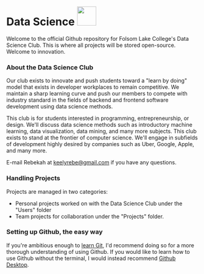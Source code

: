 # Data Science <img src="http://i.imgur.com/pQWh0gz.png" height="50">

Welcome to the official Github repository for Folsom Lake College's Data Science Club. This is where all projects will be stored open-source. Welcome to innovation.

### About the Data Science Club
Our club exists to innovate and push students toward a "learn by doing" model that exists in developer workplaces to remain competitive. We maintain a sharp learning curve and push our members to compete with industry standard in the fields of backend and frontend software development using data science methods.

This club is for students interested in programming, entrepreneurship, or design. We'll discuss data science methods such as introductory machine learning, data visualization, data mining, and many more subjects. This club exists to stand at the frontier of computer science. We'll engage in subfields of development highly desired by companies such as Uber, Google, Apple, and many more.

E-mail Rebekah at keelyrebe@gmail.com if you have any questions.

### Handling Projects
Projects are  managed in two categories:
  - Personal projects worked on with the Data Science Club under the "Users" folder
  - Team projects for collaboration under the "Projects" folder.

### Setting up Github, the easy way
If you're ambitious enough to [learn Git](http://product.hubspot.com/blog/git-and-github-tutorial-for-beginners), I'd recommend doing so for a more thorough understanding of using Github. If you would like to learn how to use Github without the terminal, I would instead recommend [Github Desktop](https://desktop.github.com/).
